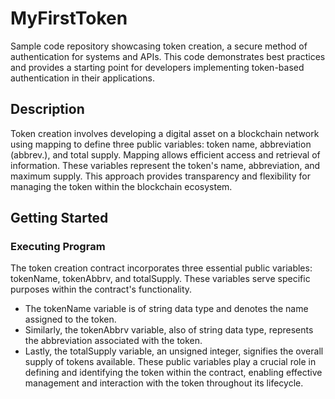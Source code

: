 # MyFirstToken
Sample code repository showcasing token creation, a secure method of authentication for systems and APIs. This code demonstrates best practices and provides a starting point for developers implementing token-based authentication in their applications.
## Description
Token creation involves developing a digital asset on a blockchain network using mapping to define three public variables: token name, abbreviation (abbrev.), and total supply. Mapping allows efficient access and retrieval of information. These variables represent the token's name, abbreviation, and maximum supply. This approach provides transparency and flexibility for managing the token within the blockchain ecosystem.
## Getting Started
### Executing Program
The token creation contract incorporates three essential public variables: tokenName, tokenAbbrv, and totalSupply. These variables serve specific purposes within the contract's functionality. 
* The tokenName variable is of string data type and denotes the name assigned to the token. 
* Similarly, the tokenAbbrv variable, also of string data type, represents the abbreviation associated with the token. 
* Lastly, the totalSupply variable, an unsigned integer, signifies the overall supply of tokens available. These public variables play a crucial role in defining and identifying the token within the contract, enabling effective management and interaction with the token throughout its lifecycle.

